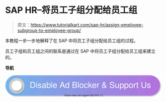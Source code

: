 # SAP HR–将员工子组分配给员工组

> 原文：<https://www.tutorialkart.com/sap-hr/assign-employee-subgroup-to-employee-group/>

本教程一步一步地解释了在 SAP 中将员工子组分配给员工组的过程。

员工子组和员工组之间的联系是通过在 SAP 中将员工子组分配给员工组来建立的。

**导航**

[![](img/925da31b32d6bc3827932f6c8afb11bb.png)](https://www.tutorialkart.com/)
